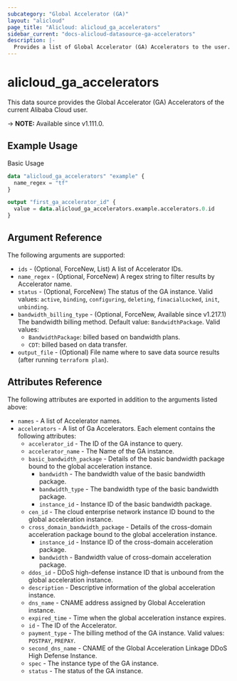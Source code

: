 ```yaml
---
subcategory: "Global Accelerator (GA)"
layout: "alicloud"
page_title: "Alicloud: alicloud_ga_accelerators"
sidebar_current: "docs-alicloud-datasource-ga-accelerators"
description: |-
  Provides a list of Global Accelerator (GA) Accelerators to the user.
---
```


# alicloud_ga_accelerators

This data source provides the Global Accelerator (GA) Accelerators of the current Alibaba Cloud user.

-> **NOTE:** Available since v1.111.0.

## Example Usage

Basic Usage

```terraform
data "alicloud_ga_accelerators" "example" {
  name_regex = "tf"
}

output "first_ga_accelerator_id" {
  value = data.alicloud_ga_accelerators.example.accelerators.0.id
}
```

## Argument Reference

The following arguments are supported:

* `ids` - (Optional, ForceNew, List)  A list of Accelerator IDs.
* `name_regex` - (Optional, ForceNew) A regex string to filter results by Accelerator name.
* `status` - (Optional, ForceNew) The status of the GA instance. Valid values: `active`, `binding`, `configuring`, `deleting`, `finacialLocked`, `init`, `unbinding`.
* `bandwidth_billing_type` - (Optional, ForceNew, Available since v1.217.1) The bandwidth billing method. Default value: `BandwidthPackage`. Valid values:
  - `BandwidthPackage`: billed based on bandwidth plans.
  - `CDT`: billed based on data transfer.
* `output_file` - (Optional) File name where to save data source results (after running `terraform plan`).

## Attributes Reference

The following attributes are exported in addition to the arguments listed above:

* `names` - A list of Accelerator names.
* `accelerators` - A list of Ga Accelerators. Each element contains the following attributes:
  * `accelerator_id` - The ID of the GA instance to query.
  * `accelerator_name` - The Name of the GA instance.
  * `basic_bandwidth_package` - Details of the basic bandwidth package bound to the global acceleration instance.
  	* `bandwidth` - The bandwidth value of the basic bandwidth package.
    * `bandwidth_type` - The bandwidth type of the basic bandwidth package.
    * `instance_id` - Instance ID of the basic bandwidth package.
  * `cen_id` - The cloud enterprise network instance ID bound to the global acceleration instance.
  * `cross_domain_bandwidth_package` - Details of the cross-domain acceleration package bound to the global acceleration instance.
    * `instance_id` - Instance ID of the cross-domain acceleration package.
    * `bandwidth` - Bandwidth value of cross-domain acceleration package.
  * `ddos_id` - DDoS high-defense instance ID that is unbound from the global acceleration instance.
  * `description` - Descriptive information of the global acceleration instance.
  * `dns_name` - CNAME address assigned by Global Acceleration instance.
  * `expired_time` - Time when the global acceleration instance expires.
  * `id` - The ID of the Accelerator.
  * `payment_type` - The billing method of the GA instance. Valid values: `POSTPAY`, `PREPAY`.
  * `second_dns_name` - CNAME of the Global Acceleration Linkage DDoS High Defense Instance.
  * `spec` - The instance type of the GA instance.
  * `status` - The status of the GA instance.
